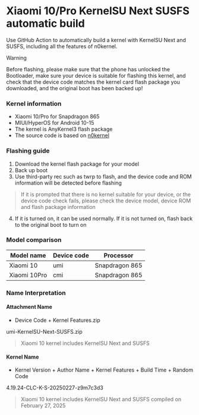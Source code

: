 # Xiaomi 10/Pro KernelSU Next SUSFS automatic build
Use GitHub Action to automatically build a kernel with KernelSU Next and SUSFS, including all the features of n0kernel.

> [!WARNING]
> Before flashing, please make sure that the phone has unlocked the Bootloader, make sure your device is suitable for flashing this kernel, and check that the device code matches the kernel card flash package you downloaded, and the original boot has been backed up!

### Kernel information
- Xiaomi 10/Pro for Snapdragon 865
- MIUI/HyperOS for Android 10-15
- The kernel is AnyKernel3 flash package
- The source code is based on [n0kernel](https://github.com/jhchong94/kernel_xiaomi_sm8250_n0kernel)

### Flashing guide
1. Download the kernel flash package for your model
2. Back up boot
3. Use third-party rec such as twrp to flash, and the device code and ROM information will be detected before flashing
> If it is prompted that there is no kernel suitable for your device, or the device code check fails, please check the device model, device ROM and flash package information
4. If it is turned on, it can be used normally. If it is not turned on, flash back to the original boot to turn on

### Model comparison
| Model name | Device code | Processor |
| ------------- | ------------- | ------------- |
| Xiaomi 10 | umi | Snapdragon 865 |
| Xiaomi 10Pro | cmi | Snapdragon 865 |

### Name Interpretation
#### Attachment Name
- Device Code + Kernel Features.zip

umi-KernelSU-Next-SUSFS.zip
> Xiaomi 10 kernel includes KernelSU Next and SUSFS
#### Kernel Name
- Kernel Version + Author Name + Kernel Features + Build Time + Random Code

4.19.24-CLC-K-S-20250227-z9m7c3d3
> Xiaomi 10 kernel includes KernelSU Next and SUSFS compiled on February 27, 2025
>
